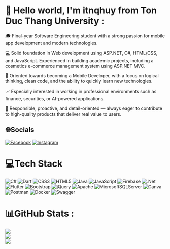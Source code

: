 # 👋 Hello world, I'm itnqhuy from Ton Duc Thang University :
🎓 Final-year Software Engineering student with a strong passion for mobile app development and modern technologies.

💻 Solid foundation in Web development using ASP.NET, C#, HTML/CSS, and JavaScript. Experienced in building academic projects, including a cosmetics e-commerce management system using ASP.NET MVC.

📱 Oriented towards becoming a Mobile Developer, with a focus on logical thinking, clean code, and the ability to quickly learn new technologies.

📈 Especially interested in working in professional environments such as finance, securities, or AI-powered applications.

🤝 Responsible, proactive, and detail-oriented — always eager to contribute to high-quality products that deliver real value to users.

## 🌐Socials
[![Facebook](https://img.shields.io/badge/Facebook-%231877F2.svg?logo=Facebook&logoColor=white)](https://facebook.com/https://www.facebook.com/nqhuy.2t) [![Instagram](https://img.shields.io/badge/Instagram-%23E4405F.svg?logo=Instagram&logoColor=white)](https://instagram.com/https://www.instagram.com/it.nqhuy/?hl=vi) 

# 💻Tech Stack
![C#](https://img.shields.io/badge/c%23-%23239120.svg?style=flat&logo=c-sharp&logoColor=white) ![Dart](https://img.shields.io/badge/dart-%230175C2.svg?style=flat&logo=dart&logoColor=white) ![CSS3](https://img.shields.io/badge/css3-%231572B6.svg?style=flat&logo=css3&logoColor=white) ![HTML5](https://img.shields.io/badge/html5-%23E34F26.svg?style=flat&logo=html5&logoColor=white) ![Java](https://img.shields.io/badge/java-%23ED8B00.svg?style=flat&logo=java&logoColor=white) ![JavaScript](https://img.shields.io/badge/javascript-%23323330.svg?style=flat&logo=javascript&logoColor=%23F7DF1E) ![Firebase](https://img.shields.io/badge/firebase-%23039BE5.svg?style=flat&logo=firebase) ![.Net](https://img.shields.io/badge/.NET-5C2D91?style=flat&logo=.net&logoColor=white) ![Flutter](https://img.shields.io/badge/Flutter-%2302569B.svg?style=flat&logo=Flutter&logoColor=white) ![Bootstrap](https://img.shields.io/badge/bootstrap-%23563D7C.svg?style=flat&logo=bootstrap&logoColor=white) ![jQuery](https://img.shields.io/badge/jquery-%230769AD.svg?style=flat&logo=jquery&logoColor=white) ![Apache](https://img.shields.io/badge/apache-%23D42029.svg?style=flat&logo=apache&logoColor=white) ![MicrosoftSQLServer](https://img.shields.io/badge/Microsoft%20SQL%20Sever-CC2927?style=flat&logo=microsoft%20sql%20server&logoColor=white) ![Canva](https://img.shields.io/badge/Canva-%2300C4CC.svg?style=flat&logo=Canva&logoColor=white) ![Postman](https://img.shields.io/badge/Postman-FF6C37?style=flat&logo=postman&logoColor=white) ![Docker](https://img.shields.io/badge/docker-%230db7ed.svg?style=flat&logo=docker&logoColor=white) ![Swagger](https://img.shields.io/badge/-Swagger-%23Clojure?style=flat&logo=swagger&logoColor=white)
# 📊GitHub Stats :
![](https://github-readme-stats.vercel.app/api?username=itnqhuy&theme=radical&hide_border=true&include_all_commits=false&count_private=false)<br/>
![](https://github-readme-streak-stats.herokuapp.com/?user=itnqhuy&theme=radical&hide_border=true)<br/>
![](https://github-readme-stats.vercel.app/api/top-langs/?username=itnqhuy&theme=radical&hide_border=true&include_all_commits=false&count_private=false&layout=compact)
